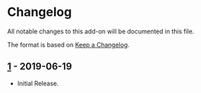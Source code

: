 # Changelog
All notable changes to this add-on will be documented in this file.

The format is based on [Keep a Changelog](https://keepachangelog.com/en/1.0.0/).

## [1] - 2019-06-19

- Initial Release.

[1]: https://github.com/zaproxy/zap-extensions/releases/regextester-v1
